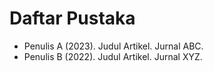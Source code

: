 # Daftar Pustaka
- Penulis A (2023). Judul Artikel. Jurnal ABC.
- Penulis B (2022). Judul Artikel. Jurnal XYZ.
